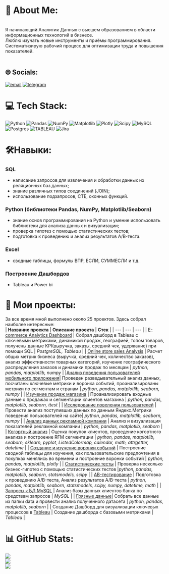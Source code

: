 # 💾 About Me:
<br>Я начинающий Аналитик Данных  с высшем образованием в области информационных технологий в бизнесе.<br>Люблю изучать новые инструменты и приёмы программирования.<br>Систематизирую рабочий процесс для оптимизации труда и повышения показателей.<br><br>


## 🌐 Socials:
[![email](https://img.shields.io/badge/Email-D14836?logo=gmail&logoColor=white)](mailto:majkl.a@yandex.ru) [![telegram](https://camo.githubusercontent.com/bbd50f0eeefabed175ee2c095191afb962fdd3e5c26873a14942b8d895addfc3/68747470733a2f2f696d672e736869656c64732e696f2f62616467652f54656c656772616d2d626c75653f6c6f676f3d74656c656772616d266c6f676f436f6c6f723d7768697465)](https://t.me/MikhailRMA)

# 💻 Tech Stack:
![Python](https://img.shields.io/badge/python-3670A0?style=for-the-badge&logo=python&logoColor=ffdd54) ![Pandas](https://img.shields.io/badge/pandas-%23150458.svg?style=for-the-badge&logo=pandas&logoColor=white) ![NumPy](https://img.shields.io/badge/numpy-%23013243.svg?style=for-the-badge&logo=numpy&logoColor=white) ![Matplotlib](https://img.shields.io/badge/Matplotlib-%23ffffff.svg?style=for-the-badge&logo=Matplotlib&logoColor=black) ![Plotly](https://img.shields.io/badge/Plotly-%233F4F75.svg?style=for-the-badge&logo=plotly&logoColor=white) ![Scipy](https://img.shields.io/badge/SciPy-%230C55A5.svg?style=for-the-badge&logo=scipy&logoColor=%white) ![MySQL](https://img.shields.io/badge/mysql-4479A1.svg?style=for-the-badge&logo=mysql&logoColor=white) ![Postgres](https://img.shields.io/badge/postgres-%23316192.svg?style=for-the-badge&logo=postgresql&logoColor=white) ![TABLEAU](https://camo.githubusercontent.com/104718c10f89478d6f1b7093e75b25c384ddd12280dd7ccbc3a606a2d207c411/68747470733a2f2f696d672e736869656c64732e696f2f62616467652f5461626c6561752d77686974653f6c6f676f3d5461626c6561752673266c6f676f436f6c6f723d79656c6c6f77267374796c653d666f722d7468652d6261646765) ![Jira](https://img.shields.io/badge/jira-%230A0FFF.svg?style=for-the-badge&logo=jira&logoColor=white)

# 🛠️Навыки:

### SQL
- написание запросов для извлечения и обработки данных из реляционных баз данных;
- знание различных типов соединений (JOIN);
- использование подзапросов, CTE, оконных функций.

### Python (библиотеки Pandas, NumPy, Matplotlib/Seaborn)
- знание основ программирования на Python и умение использовать библиотеки для анализа данных и визуализации;
- проверка гипотез с помощью статистических тестов;
- подготовка к проведению и анализ результатов A/B-теста.

### Excel
- сводные таблицы, формулы ВПР, ЕСЛИ, СУММЕСЛИ и т.д.

### Построение Дашбордов 
- Tableau и Power bi

# 📖 Мои проекты:
За все время мной выполнено около 25 проектов. Здесь собрал наиболее интересные:<br>
| **Название проекта** | **Описание проекта** | **Стек** |
| --- | --- | --- |
| [E-commerce Analytics Dashboard](https://github.com/MikhailRMA/WorkSpace/tree/main/e-com_analysis_sql) | Собрал дашборд в Tableau с ключевыми метриками, динамикой продаж, географией, топом товаров, получены данные KPI(выручка, заказы, средний чек, удержание) при помощи SQL | *PostgreSQL, Tableau* |
| [Online store sales Analysis](https://github.com/MikhailRMA/WorkSpace/tree/main/Online_store_sales_Analysis) | Расчет общих метрик бизнеса (выручка, средний чек, количество заказов), анализ эффективности товарных категорий, изучение географического распределения заказов и динамики продаж по месяцам | *python, pandas, matplotlib, numpy* |
|[Анализ поведения пользователей мобильного приложения](https://github.com/MikhailRMA/WorkSpace/tree/main/Analysis_user_in_app)| Проведен разведывательный анализ данных, посчитаны  ключевые метрики и воронка событий, проанализированы метрики по сегментам и странам | *python, pandas, matplotlib, seaborn, numpy* |
| [Изучение продаж магазина](https://github.com/MikhailRMA/WorkSpace/tree/main/Project_8) | Проанализировать входные данные о продажах и сегментации клиентов магазина | *python, pandas, matplotlib, seaborn, ttest* |
| [Исследование повеления пользователей](https://github.com/MikhailRMA/WorkSpace/tree/main/Project_7) | Провести анализ поступивших данных по данным Яндекс.Метрики поведения пользователей на сайте| *python, pandas, matplotlib, seaborn, numpy* |
| [Анализ данных рекламной компании](https://github.com/MikhailRMA/WorkSpace/tree/main/Project_5) | Анализ и визуализация показателей рекламной компании | *python, pandas, matplotlib, seaborn* |
| [Когортный анализ](https://github.com/MikhailRMA/WorkSpace/tree/main/Project_6) | Оценка покупок клиентов, проведение когортного анализа и построение RFM сегментации  | *python, pandas, matplotlib, seaborn, sklearn, pyplot, ListedColormap, calendar, math, attrgetter, datetime* |
| [Создание и изучение воронки событий](https://github.com/MikhailRMA/Ls_project/tree/main/Учебные%20проекты/Python/Проект%202.%20Групировка%20данных%20с%20построением%20воронки) | Построение сводной таблицы для изучения, как пользовательские предпочтения в покупках менялись во времени и построение воронки событий | *python, pandas, matplotlib, plotly*  |
| [Статистические тесты](https://github.com/MikhailRMA/Ls_project/tree/main/Учебные%20проекты/Python/Проект%203.%20Статистические%20тесты) | Проверка несколько бизнес-гипотез с помощью статистических тестов |*python, pandas, matplotlib, seaborn, statsmodels, scipy* |
| [AB-тестирование](https://github.com/MikhailRMA/Ls_project/tree/main/Учебные%20проекты/Python/Проект%204.%20AB-тестирование) | Подготовка к проведению A/B-теста, Анализ результатов A/B-теста | *python, pandas, matplotlib, seaborn, statsmodels, scipy, numpy, datetime, math* |
| [Запросы к БД MySQL](https://github.com/MikhailRMA/Ls_project/tree/main/Учебные%20проекты/SQL) | Анализ базы данных клиентов банка по средствам запросов  | *MySQL* |
| [Грязные данные](https://github.com/MikhailRMA/WorkSpace/tree/main/Project3)| Собрать все данные из папки data и провести анализ полученного датасета | *python, pandas, matplotlib, seaborn* |
| Создание Дашборд для визуализации ключевых процессов в [Tableau](https://public.tableau.com/views/task1_17410978099090/Dashboard1?:language=en-US&:sid=&:redirect=auth&:display_count=n&:origin=viz_share_link) | Создание дашборда с базовыми метриками | *Tableau* |
# 📊 GitHub Stats:
![](https://github-readme-stats.vercel.app/api?username=MikhailRMA&theme=nightowl&hide_border=false&include_all_commits=false&count_private=false)<br/>
![](https://nirzak-streak-stats.vercel.app/?user=MikhailRMA&theme=nightowl&hide_border=false)<br/>
![](https://github-readme-stats.vercel.app/api/top-langs/?username=MikhailRMA&theme=nightowl&hide_border=false&include_all_commits=false&count_private=false&layout=compact)
